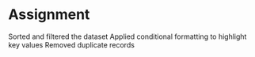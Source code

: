 # Assignment
Sorted and filtered the dataset Applied conditional formatting to highlight key values  Removed duplicate records 
